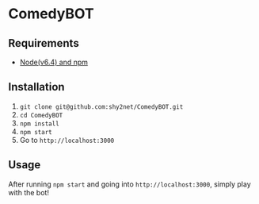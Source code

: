 # ComedyBOT

## Requirements

- [Node(v6.4) and npm](http://nodejs.org)

## Installation

1. `git clone git@github.com:shy2net/ComedyBOT.git`
2. `cd ComedyBOT`
3. `npm install`
3. `npm start`
4. Go to `http://localhost:3000`

## Usage

After running `npm start` and going into `http://localhost:3000`, simply play with the bot!